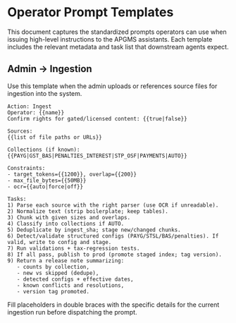 # Operator Prompt Templates

This document captures the standardized prompts operators can use when issuing high-level instructions to the APGMS assistants. Each template includes the relevant metadata and task list that downstream agents expect.

## Admin → Ingestion

Use this template when the admin uploads or references source files for ingestion into the system.

```
Action: Ingest
Operator: {{name}}
Confirm rights for gated/licensed content: {{true|false}}

Sources:
{{list of file paths or URLs}}

Collections (if known): {{PAYG|GST_BAS|PENALTIES_INTEREST|STP_OSF|PAYMENTS|AUTO}}

Constraints:
- target_tokens={{1200}}, overlap={{200}}
- max_file_bytes={{50MB}}
- ocr={{auto|force|off}}

Tasks:
1) Parse each source with the right parser (use OCR if unreadable).
2) Normalize text (strip boilerplate; keep tables).
3) Chunk with given sizes and overlaps.
4) Classify into collections if AUTO.
5) Deduplicate by ingest_sha; stage new/changed chunks.
6) Detect/validate structured configs (PAYG/STSL/BAS/penalties). If valid, write to config and stage.
7) Run validations + tax-regression tests.
8) If all pass, publish to prod (promote staged index; tag version).
9) Return a release note summarizing:
   - counts by collection,
   - new vs skipped (dedupe),
   - detected configs + effective dates,
   - known conflicts and resolutions,
   - version tag promoted.
```

Fill placeholders in double braces with the specific details for the current ingestion run before dispatching the prompt.
